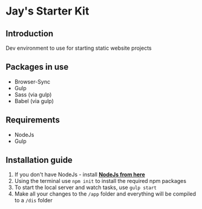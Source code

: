 # Jay's Starter Kit
## Introduction
Dev environment to use for starting static website projects

## Packages in use
* Browser-Sync
* Gulp
* Sass (via gulp)
* Babel (via gulp)

## Requirements
* NodeJs
* Gulp

## Installation guide
1. If you don't have NodeJs - install [**NodeJs from here**](https://nodejs.org/en/) 
2. Using the terminal use `npm init` to install the required npm packages
3. To start the local server and watch tasks, use `gulp start`
4. Make all your changes to the `/app` folder and everything will be compiled to a `/dis` folder
